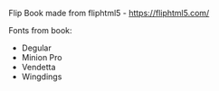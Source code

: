 Flip Book made from fliphtml5 - https://fliphtml5.com/

Fonts from book:
- Degular
- Minion Pro
- Vendetta
- Wingdings